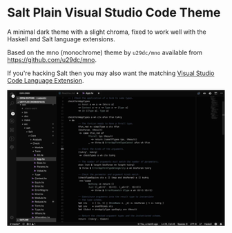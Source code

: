 # Salt Plain Visual Studio Code Theme

A minimal dark theme with a slight chroma, fixed to work well with the Haskell and Salt language extensions.

Based on the mno (monochrome) theme by `u29dc/mno` available from https://github.com/u29dc/mno.

If you're hacking Salt then you may also want the matching [Visual Studio Code Language Extension](https://github.com/discus-lang/salt-vscode).


![Salt Plain Dark Example](doc/salt-plain-dark.jpg)